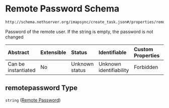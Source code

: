 # Remote Password Schema

```txt
http://schema.nethserver.org/imapsync/create_task.json#/properties/remotepassword
```

Password of the remote user. If the string is empty, the password is not changed

| Abstract            | Extensible | Status         | Identifiable            | Custom Properties | Additional Properties | Access Restrictions | Defined In                                                              |
| :------------------ | :--------- | :------------- | :---------------------- | :---------------- | :-------------------- | :------------------ | :---------------------------------------------------------------------- |
| Can be instantiated | No         | Unknown status | Unknown identifiability | Forbidden         | Allowed               | none                | [create\_task.json\*](imapsync/create_task.json "open original schema") |

## remotepassword Type

`string` ([Remote Password](create_task-properties-remote-password.md))
